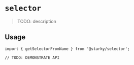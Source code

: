 # `selector`

> TODO: description

## Usage

```
import { getSelectorFromName } from '@starky/selector';

// TODO: DEMONSTRATE API
```
